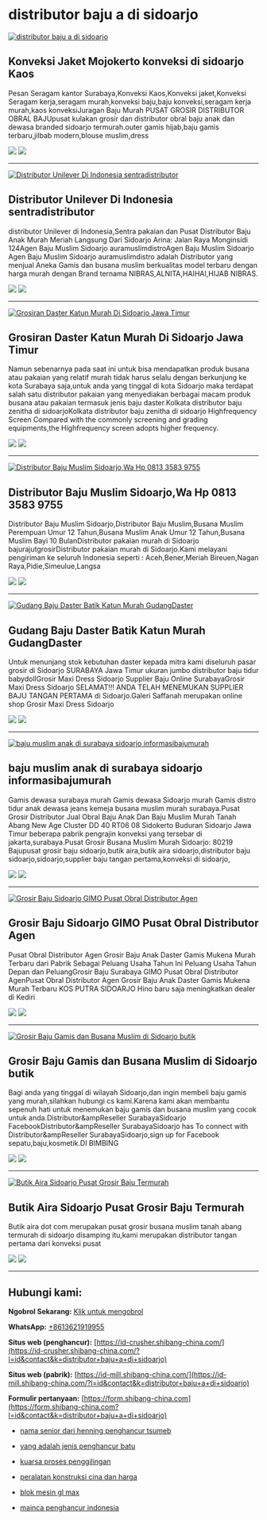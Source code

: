 # distributor baju a di sidoarjo

<a href="https://swt.shibang-china.com/?l=id&img&k=distributor+baju+a+di+sidoarjo" target="_blank">![distributor baju a di sidoarjo](http://static.shibang-china.com/all-800x300/82.jpg)</a>

## Konveksi Jaket Mojokerto konveksi di sidoarjo Kaos
Pesan Seragam kantor Surabaya,Konveksi Kaos,Konveksi jaket,Konveksi Seragam kerja,seragam murah,konveksi baju,baju konveksi,seragam kerja murah,kaos konveksiJuragan Baju Murah PUSAT GROSIR DISTRIBUTOR OBRAL BAJUpusat kulakan grosir dan distributor obral baju anak dan dewasa branded sidoarjo termurah.outer gamis hijab,baju gamis terbaru,jilbab modern,blouse muslim,dress


<a href="https://whatsapp.shibangsoft.com/WhatsApp.php" target="_blank" title="WhatsApp">![](http://static.shibang-china.com/icon/whatsapp.png)</a> <a href="https://swt.shibang-china.com/?l=id&icon&k=distributor+baju+a+di+sidoarjo" target="_blank">![](http://static.shibang-china.com/icon/chat-id.png)</a>

---

<a href="https://swt.shibang-china.com/?l=id&img&k=distributor+baju+a+di+sidoarjo" target="_blank">![Distributor Unilever Di Indonesia sentradistributor](http://static.shibang-china.com/all-800x300/898.jpg)</a>

## Distributor Unilever Di Indonesia sentradistributor
distributor Unilever di Indonesia,Sentra pakaian dan Pusat Distributor Baju Anak Murah Meriah Langsung Dari Sidoarjo Arina: Jalan Raya Monginsidi 124Agen Baju Muslim Sidoarjo auramuslimdistroAgen Baju Muslim Sidoarjo Agen Baju Muslim Sidoarjo auramuslimdistro adalah Distributor yang menjual Aneka Gamis dan busana muslim berkualitas model terbaru dengan harga murah dengan Brand ternama NIBRAS,ALNITA,HAIHAI,HIJAB NIBRAS.


<a href="https://whatsapp.shibangsoft.com/WhatsApp.php" target="_blank" title="WhatsApp">![](http://static.shibang-china.com/icon/whatsapp.png)</a> <a href="https://swt.shibang-china.com/?l=id&icon&k=distributor+baju+a+di+sidoarjo" target="_blank">![](http://static.shibang-china.com/icon/chat-id.png)</a>

---

<a href="https://swt.shibang-china.com/?l=id&img&k=distributor+baju+a+di+sidoarjo" target="_blank">![Grosiran Daster Katun Murah Di Sidoarjo Jawa Timur](http://static.shibang-china.com/all-800x300/1068.jpg)</a>

## Grosiran Daster Katun Murah Di Sidoarjo Jawa Timur
Namun sebenarnya pada saat ini untuk bisa mendapatkan produk busana atau pakaian yang relatif murah tidak harus selalu dengan berkunjung ke kota Surabaya saja,untuk anda yang tinggal di kota Sidoarjo maka terdapat salah satu distributor pakaian yang menyediakan berbagai macam produk busana atau pakaian termasuk jenis baju daster.Kolkata distributor baju zenitha di sidoarjoKolkata distributor baju zenitha di sidoarjo Highfrequency Screen Compared with the commonly screening and grading equipments,the Highfrequency screen adopts higher frequency.


<a href="https://whatsapp.shibangsoft.com/WhatsApp.php" target="_blank" title="WhatsApp">![](http://static.shibang-china.com/icon/whatsapp.png)</a> <a href="https://swt.shibang-china.com/?l=id&icon&k=distributor+baju+a+di+sidoarjo" target="_blank">![](http://static.shibang-china.com/icon/chat-id.png)</a>

---

<a href="https://swt.shibang-china.com/?l=id&img&k=distributor+baju+a+di+sidoarjo" target="_blank">![Distributor Baju Muslim Sidoarjo,Wa Hp 0813 3583 9755](http://static.shibang-china.com/all-800x300/1161.jpg)</a>

## Distributor Baju Muslim Sidoarjo,Wa Hp 0813 3583 9755
Distributor Baju Muslim Sidoarjo,Distributor Baju Muslim,Busana Muslim Perempuan Umur 12 Tahun,Busana Muslim Anak Umur 12 Tahun,Busana Muslim Bayi 10 BulanDistributor pakaian murah di Sidoarjo bajurajutgrosirDistributor pakaian murah di Sidoarjo.Kami melayani pengiriman ke seluruh Indonesia seperti : Aceh,Bener,Meriah Bireuen,Nagan Raya,Pidie,Simeulue,Langsa


<a href="https://whatsapp.shibangsoft.com/WhatsApp.php" target="_blank" title="WhatsApp">![](http://static.shibang-china.com/icon/whatsapp.png)</a> <a href="https://swt.shibang-china.com/?l=id&icon&k=distributor+baju+a+di+sidoarjo" target="_blank">![](http://static.shibang-china.com/icon/chat-id.png)</a>

---

<a href="https://swt.shibang-china.com/?l=id&img&k=distributor+baju+a+di+sidoarjo" target="_blank">![Gudang Baju Daster Batik Katun Murah GudangDaster](http://static.shibang-china.com/all-800x300/1460.jpg)</a>

## Gudang Baju Daster Batik Katun Murah GudangDaster
Untuk menunjang stok kebutuhan daster kepada mitra kami diseluruh pasar grosir di Sidoarjo SURABAYA Jawa Timur ukuran jumbo distributor baju tidur babydollGrosir Maxi Dress Sidoarjo Supplier Baju Online SurabayaGrosir Maxi Dress Sidoarjo SELAMAT!!! ANDA TELAH MENEMUKAN SUPPLIER BAJU TANGAN PERTAMA di Sidoarjo.Galeri Saffanah merupakan online shop Grosir Maxi Dress Sidoarjo


<a href="https://whatsapp.shibangsoft.com/WhatsApp.php" target="_blank" title="WhatsApp">![](http://static.shibang-china.com/icon/whatsapp.png)</a> <a href="https://swt.shibang-china.com/?l=id&icon&k=distributor+baju+a+di+sidoarjo" target="_blank">![](http://static.shibang-china.com/icon/chat-id.png)</a>

---

<a href="https://swt.shibang-china.com/?l=id&img&k=distributor+baju+a+di+sidoarjo" target="_blank">![baju muslim anak di surabaya sidoarjo informasibajumurah](http://static.shibang-china.com/all-800x300/751.jpg)</a>

## baju muslim anak di surabaya sidoarjo informasibajumurah
Gamis dewasa surabaya murah Gamis dewasa Sidoarjo murah Gamis distro tidur anak dewasa jeans kemeja busana muslim murah surabaya.Pusat Grosir Distributor Jual Obral Baju Anak Dan Baju Muslim Murah Tanah Abang New Age Cluster DD 40 RT06 08 Sidokerto Buduran Sidoarjo Jawa Timur beberapa pabrik pengrajin konveksi yang tersebar di jakarta,surabaya.Pusat Grosir Busana Muslim Murah Sidoarjo: 80219 Bajupusat grosir baju sidoarjo,butik aira,butik aira sidoarjo,distributor baju sidoarjo,sidoarjo,supplier baju tangan pertama,konveksi di sidoarjo,


<a href="https://whatsapp.shibangsoft.com/WhatsApp.php" target="_blank" title="WhatsApp">![](http://static.shibang-china.com/icon/whatsapp.png)</a> <a href="https://swt.shibang-china.com/?l=id&icon&k=distributor+baju+a+di+sidoarjo" target="_blank">![](http://static.shibang-china.com/icon/chat-id.png)</a>

---

<a href="https://swt.shibang-china.com/?l=id&img&k=distributor+baju+a+di+sidoarjo" target="_blank">![Grosir Baju Sidoarjo GIMO Pusat Obral Distributor Agen](http://static.shibang-china.com/all-800x300/763.jpg)</a>

## Grosir Baju Sidoarjo GIMO Pusat Obral Distributor Agen
Pusat Obral Distributor Agen Grosir Baju Anak Daster Gamis Mukena Murah Terbaru dari Pabrik Sebagai Peluang Usaha Tahun Ini Peluang Usaha Tahun Depan dan PeluangGrosir Baju Surabaya GIMO Pusat Obral Distributor AgenPusat Obral Distributor Agen Grosir Baju Anak Daster Gamis Mukena Murah Terbaru KOS PUTRA SIDOARJO Hino baru saja meningkatkan dealer di Kediri


<a href="https://whatsapp.shibangsoft.com/WhatsApp.php" target="_blank" title="WhatsApp">![](http://static.shibang-china.com/icon/whatsapp.png)</a> <a href="https://swt.shibang-china.com/?l=id&icon&k=distributor+baju+a+di+sidoarjo" target="_blank">![](http://static.shibang-china.com/icon/chat-id.png)</a>

---

<a href="https://swt.shibang-china.com/?l=id&img&k=distributor+baju+a+di+sidoarjo" target="_blank">![Grosir Baju Gamis dan Busana Muslim di Sidoarjo butik](http://static.shibang-china.com/all-800x300/1214.jpg)</a>

## Grosir Baju Gamis dan Busana Muslim di Sidoarjo butik
Bagi anda yang tinggal di wilayah Sidoarjo,dan ingin membeli baju gamis yang murah,silahkan hubungi cs kami.Karena kami akan membantu sepenuh hati untuk menemukan baju gamis dan busana muslim yang cocok untuk anda.Distributor&ampReseller SurabayaSidoarjo FacebookDistributor&ampReseller SurabayaSidoarjo has To connect with Distributor&ampReseller SurabayaSidoarjo,sign up for Facebook sepatu,baju,kosmetik.DI BIMBING


<a href="https://whatsapp.shibangsoft.com/WhatsApp.php" target="_blank" title="WhatsApp">![](http://static.shibang-china.com/icon/whatsapp.png)</a> <a href="https://swt.shibang-china.com/?l=id&icon&k=distributor+baju+a+di+sidoarjo" target="_blank">![](http://static.shibang-china.com/icon/chat-id.png)</a>

---

<a href="https://swt.shibang-china.com/?l=id&img&k=distributor+baju+a+di+sidoarjo" target="_blank">![Butik Aira Sidoarjo Pusat Grosir Baju Termurah](http://static.shibang-china.com/all-800x300/572.jpg)</a>

## Butik Aira Sidoarjo Pusat Grosir Baju Termurah
Butik aira dot com merupakan pusat grosir busana muslim tanah abang termurah di sidoarjo disamping itu,kami merupakan distributor tangan pertama dari konveksi pusat

<a href="https://whatsapp.shibangsoft.com/WhatsApp.php" target="_blank" title="WhatsApp">![](http://static.shibang-china.com/icon/whatsapp.png)</a> <a href="https://swt.shibang-china.com/?l=id&icon&k=distributor+baju+a+di+sidoarjo" target="_blank">![](http://static.shibang-china.com/icon/chat-id.png)</a>

---
## Hubungi kami:

**Ngobrol Sekarang:** [Klik untuk mengobrol](https://swt.shibang-china.com?l=id&contact&k=distributor+baju+a+di+sidoarjo)

**WhatsApp:**  [+8613621919955](https://whatsapp.shibangsoft.com/WhatsApp.php)

**Situs web (penghancur):** [https://id-crusher.shibang-china.com/](https://id-crusher.shibang-china.com/?l=id&contact&k=distributor+baju+a+di+sidoarjo)

**Situs web (pabrik):** [https://id-mill.shibang-china.com/](https://id-mill.shibang-china.com/?l=id&contact&k=distributor+baju+a+di+sidoarjo)

**Formulir pertanyaan:** [https://form.shibang-china.com](https://form.shibang-china.com?l=id&contact&k=distributor+baju+a+di+sidoarjo)

* [nama senior dari henning penghancur tsumeb](../32/nama%20senior%20dari%20henning%20penghancur%20tsumeb.md)

* [yang adalah jenis penghancur batu](../35/yang%20adalah%20jenis%20penghancur%20batu.md)

* [kuarsa proses penggilingan](../35/kuarsa%20proses%20penggilingan.md)

* [peralatan konstruksi cina dan harga](../38/peralatan%20konstruksi%20cina%20dan%20harga.md)

* [blok mesin gl max](../31/blok%20mesin%20gl%20max.md)

* [mainca penghancur indonesia](../33/mainca%20penghancur%20indonesia.md)